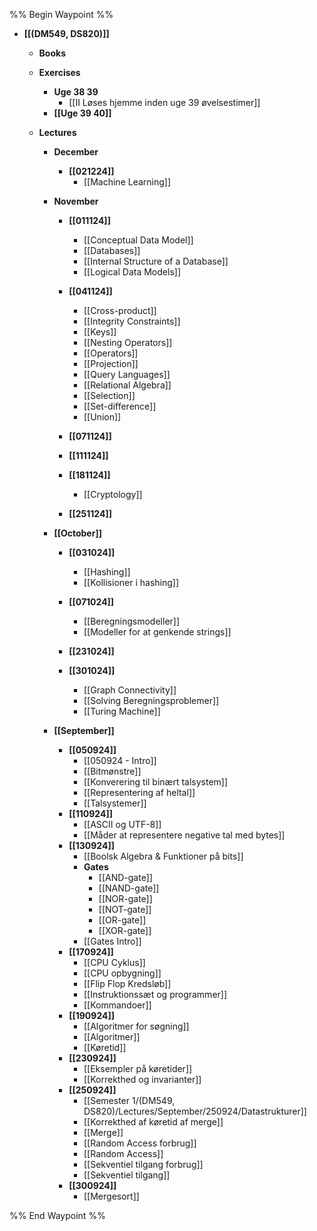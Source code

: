 %% Begin Waypoint %%
- **[[(DM549, DS820)]]**
	- **Books**
	- **Exercises**
		- **Uge 38 39**
			- [[II Løses hjemme inden uge 39 øvelsestimer]]
		- **[[Uge 39 40]]**

	- **Lectures**
		- **December**
			- **[[021224]]**
				- [[Machine Learning]]
		- **November**
			- **[[011124]]**
				- [[Conceptual Data Model]]
				- [[Databases]]
				- [[Internal Structure of a Database]]
				- [[Logical Data Models]]
			- **[[041124]]**
				- [[Cross-product]]
				- [[Integrity Constraints]]
				- [[Keys]]
				- [[Nesting Operators]]
				- [[Operators]]
				- [[Projection]]
				- [[Query Languages]]
				- [[Relational Algebra]]
				- [[Selection]]
				- [[Set-difference]]
				- [[Union]]
			- **[[071124]]**

			- **[[111124]]**

			- **[[181124]]**
				- [[Cryptology]]
			- **[[251124]]**

		- **[[October]]**
			- **[[031024]]**
				- [[Hashing]]
				- [[Kollisioner i hashing]]
			- **[[071024]]**
				- [[Beregningsmodeller]]
				- [[Modeller for at genkende strings]]
			- **[[231024]]**

			- **[[301024]]**
				- [[Graph Connectivity]]
				- [[Solving Beregningsproblemer]]
				- [[Turing Machine]]
		- **[[September]]**
			- **[[050924]]**
				- [[050924 - Intro]]
				- [[Bitmønstre]]
				- [[Konverering til binært talsystem]]
				- [[Representering af heltal]]
				- [[Talsystemer]]
			- **[[110924]]**
				- [[ASCII og UTF-8]]
				- [[Måder at representere negative tal med bytes]]
			- **[[130924]]**
				- [[Boolsk Algebra & Funktioner på bits]]
				- **Gates**
					- [[AND-gate]]
					- [[NAND-gate]]
					- [[NOR-gate]]
					- [[NOT-gate]]
					- [[OR-gate]]
					- [[XOR-gate]]
				- [[Gates Intro]]
			- **[[170924]]**
				- [[CPU Cyklus]]
				- [[CPU opbygning]]
				- [[Flip Flop Kredsløb]]
				- [[Instruktionssæt og programmer]]
				- [[Kommandoer]]
			- **[[190924]]**
				- [[Algoritmer for søgning]]
				- [[Algoritmer]]
				- [[Køretid]]
			- **[[230924]]**
				- [[Eksempler på køretider]]
				- [[Korrekthed og invarianter]]
			- **[[250924]]**
				- [[Semester 1/(DM549, DS820)/Lectures/September/250924/Datastrukturer]]
				- [[Korrekthed af køretid af merge]]
				- [[Merge]]
				- [[Random Access forbrug]]
				- [[Random Access]]
				- [[Sekventiel tilgang forbrug]]
				- [[Sekventiel tilgang]]
			- **[[300924]]**
				- [[Mergesort]]

%% End Waypoint %%

